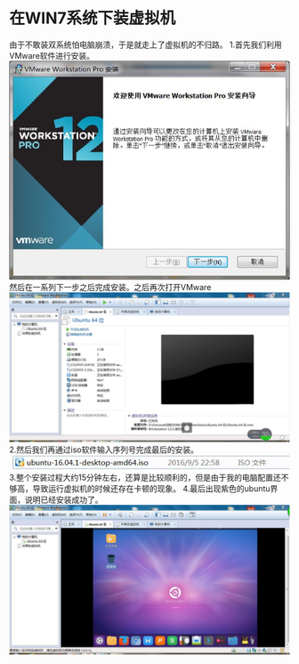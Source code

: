 # 在WIN7系统下装虚拟机
由于不敢装双系统怕电脑崩溃，于是就走上了虚拟机的不归路。
   1.首先我们利用VMware软件进行安装。
![](index.jpeg)
然后在一系列下一步之后完成安装。之后再次打开VMware
![](2.jpeg)
2.然后我们再通过iso软件输入序列号完成最后的安装。![](3.jpeg)
3.整个安装过程大约15分钟左右，还算是比较顺利的，但是由于我的电脑配置还不够高，导致运行虚拟机的时候还存在卡顿的现象。
4.最后出现紫色的ubuntu界面，说明已经安装成功了。![](4.jpeg)